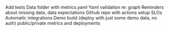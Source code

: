 Add tests
Data folder with metrics.yaml
Yaml validation re: graph
Reminders about missing data, data expectations
Github repo with actions setup
SLOs
Automatic integrations
Demo build (deploy with just some demo data, no auth)
public/private metrics and deployments
